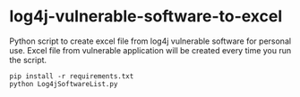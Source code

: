 # log4j-vulnerable-software-to-excel
Python script to create excel file from log4j vulnerable software for personal use.
Excel file from vulnerable application will be created every time you run the script.

```
pip install -r requirements.txt
python Log4jSoftwareList.py
```
